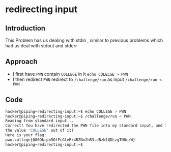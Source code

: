 # redirecting input
## Introduction
This Problem has us dealing with stdin , similar to previous problems which had us deal with stdout and stderr
## Approach
- I first have `PWN` contain `COLLEGE` in it `echo COLELGE > PWN`
- I then redirect `PWN` redirect to `/challenge/run` as input `/challenge/run < PWN`
## Code
```bash
hacker@piping~redirecting-input:~$ echo COLLEGE > PWN
hacker@piping~redirecting-input:~$ /challenge/run < PWN
Reading from standard input...
Correct! You have redirected the PWN file into my standard input, and I read
the value 'COLLEGE' out of it!
Here is your flag:
pwn.college{080Okrpb5OlFcGleRr4RZNn2hR3.dBzN1QDLzgTN0czW}
hacker@piping~redirecting-input:~$
```
